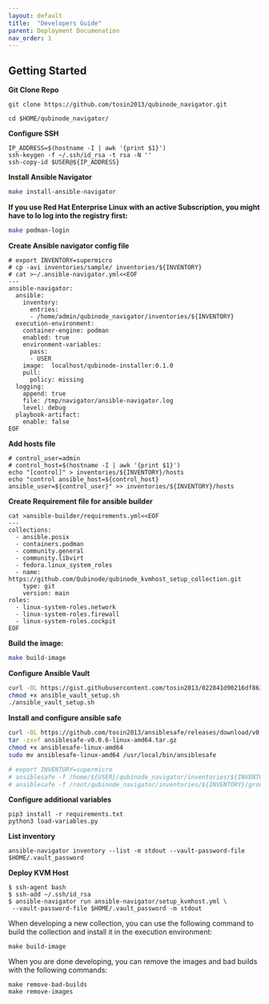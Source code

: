 ```yaml
---
layout: default
title:  "Developers Guide"
parent: Deployment Documenation 
nav_order: 1
---
```



## Getting Started


**Git Clone Repo**
```
git clone https://github.com/tosin2013/qubinode_navigator.git

cd $HOME/qubinode_navigator/
```

**Configure SSH**
```
IP_ADDRESS=$(hostname -I | awk '{print $1}')
ssh-keygen -f ~/.ssh/id_rsa -t rsa -N ''
ssh-copy-id $USER@${IP_ADDRESS}
```

**Install Ansible Navigator**
```bash
make install-ansible-navigator
```

**If you use Red Hat Enterprise Linux with an active Subscription, you might have to lo log into the registry first:**

```bash
make podman-login
```

**Create Ansible navigator config file**
```
# export INVENTORY=supermicro
# cp -avi inventories/sample/ inventories/${INVENTORY}
# cat >~/.ansible-navigator.yml<<EOF
---
ansible-navigator:
  ansible:
    inventory:
      entries:
      - /home/admin/qubinode_navigator/inventories/${INVENTORY}
  execution-environment:
    container-engine: podman
    enabled: true
    environment-variables:
      pass:
      - USER
    image:  localhost/qubinode-installer:0.1.0
    pull:
      policy: missing
  logging:
    append: true
    file: /tmp/navigator/ansible-navigator.log
    level: debug
  playbook-artifact:
    enable: false
EOF
```

**Add hosts file**
```
# control_user=admin
# control_host=$(hostname -I | awk '{print $1}')
echo "[control]" > inventories/${INVENTORY}/hosts
echo "control ansible_host=${control_host} ansible_user=${control_user}" >> inventories/${INVENTORY}/hosts
```

**Create Requirement file for ansible builder** 
```
cat >ansible-builder/requirements.yml<<EOF
---
collections:
  - ansible.posix
  - containers.podman
  - community.general
  - community.libvirt
  - fedora.linux_system_roles
  - name: https://github.com/Qubinode/qubinode_kvmhost_setup_collection.git
    type: git
    version: main
roles: 
  - linux-system-roles.network
  - linux-system-roles.firewall
  - linux-system-roles.cockpit
EOF
```


**Build the image:**
```bash
make build-image
```

**Configure Ansible Vault**
```bash
curl -OL https://gist.githubusercontent.com/tosin2013/022841d90216df8617244ab6d6aceaf8/raw/92400b9e459351d204feb67b985c08df6477d7fa/ansible_vault_setup.sh
chmod +x ansible_vault_setup.sh
./ansible_vault_setup.sh
```

**Install and configure ansible safe**
```bash
curl -OL https://github.com/tosin2013/ansiblesafe/releases/download/v0.0.6/ansiblesafe-v0.0.6-linux-amd64.tar.gz
tar -zxvf ansiblesafe-v0.0.6-linux-amd64.tar.gz
chmod +x ansiblesafe-linux-amd64 
sudo mv ansiblesafe-linux-amd64 /usr/local/bin/ansiblesafe

# export INVENTORY=supermicro
# ansiblesafe -f /home/${USER}/qubinode_navigator/inventories/${INVENTORY}/group_vars/control/vault.yml
# ansiblesafe -f /root/qubinode_navigator/inventories/${INVENTORY}/group_vars/control/vault.yml
```


**Configure additional variables**
```
pip3 install -r requirements.txt
python3 load-variables.py
```

**List inventory**
```
ansible-navigator inventory --list -m stdout --vault-password-file $HOME/.vault_password
```

**Deploy KVM Host**
```
$ ssh-agent bash
$ ssh-add ~/.ssh/id_rsa
$ ansible-navigator run ansible-navigator/setup_kvmhost.yml \
 --vault-password-file $HOME/.vault_password -m stdout 
```

When developing a new collection, you can use the following command to build the collection and install it in the execution environment:
```
make build-image
```

When you are done developing, you can remove the images and bad builds with the following commands:
```
make remove-bad-builds
make remove-images
```